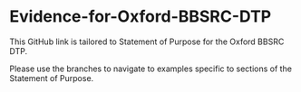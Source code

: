 # Evidence-for-Oxford-BBSRC-DTP

This GitHub link is tailored to Statement of Purpose for the Oxford BBSRC DTP. 

Please use the branches to navigate to examples specific to sections of the Statement of Purpose.
